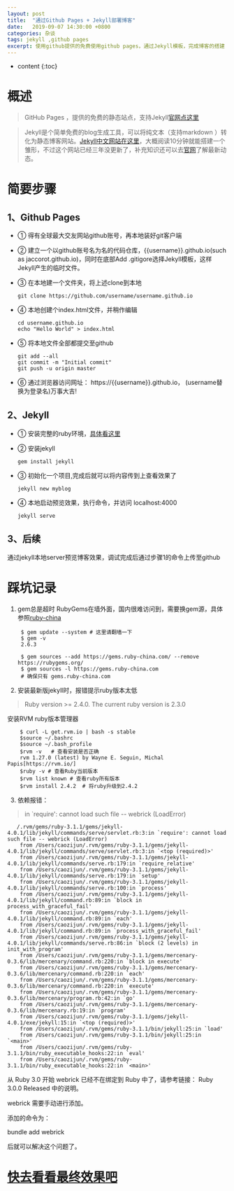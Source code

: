 ```yaml
---
layout: post
title:  "通过Github Pages + Jekyll部署博客"
date:   2019-09-07 14:30:00 +0800
categories: 杂谈
tags: jekyll ,github pages
excerpt: 使用github提供的免费使用github pages，通过Jekyll模板，完成博客的搭建
---
```

* content
{:toc}

# 概述
>  GitHub Pages ，提供的免费的静态站点，支持Jekyll[官网点这里](https://pages.github.com/)

> Jekyll是个简单免费的blog生成工具，可以将纯文本（支持markdown
> ）转化为静态博客网站。[Jekyll中文网站在这里](http://jekyllcn.com/)，大概阅读10分钟就能搭建一个雏形，不过这个网站已经三年没更新了，补充知识还可以去[官网](https://jekyllrb.com/)了解最新动态。



# 简要步骤
## 1、Github Pages

* ① 得有全球最大交友网站github账号，再本地装好git客户端

* ② 建立一个以github账号名为名的代码仓库，\{\{username\}\}.github.io(such as jaccorot.github.io)，同时在底部Add .gitigore选择Jekyll模板，这样Jekyll产生的临时文件。

* ③ 在本地建一个文件夹，将上述clone到本地

      git clone https://github.com/username/username.github.io

* ④ 本地创建个index.html文件，并稍作编辑

      cd username.github.io
      echo "Hello World" > index.html

* ⑤ 将本地文件全部都提交至github

      git add --all
      git commit -m "Initial commit"
      git push -u origin master

* ⑥ 通过浏览器访问网址： https://\{\{username\}\}.github.io， (username替换为登录名)万事大吉!

## 2、Jekyll
* ① 安装完整的ruby环境，[具体看这里](https://jekyllrb.com/docs/installation/)
* ② 安装jekyll

      gem install jekyll
* ③ 初始化一个项目,完成后就可以将内容传到上查看效果了

      jekyll new myblog

* ④ 本地启动预览效果，执行命令，并访问  localhost:4000
     
      jekyll serve 

## 3、后续
通过jekyll本地server预览博客效果，调试完成后通过步骤1的命令上传至github

# 踩坑记录
1. gem总是超时
RubyGems在墙外面，国内很难访问到，需要换gem源，具体参照[ruby-china](https://gems.ruby-china.com/)
    
        $ gem update --system # 这里请翻墙一下
        $ gem -v
        2.6.3

        $ gem sources --add https://gems.ruby-china.com/ --remove https://rubygems.org/
        $ gem sources -l https://gems.ruby-china.com
        # 确保只有 gems.ruby-china.com

2. 安装最新版jekyll时，报错提示ruby版本太低   
>  Ruby version >= 2.4.0. The current ruby version is 2.3.0

安装RVM ruby版本管理器

        $ curl -L get.rvm.io | bash -s stable
        $source ~/.bashrc
        $source ~/.bash_profile 
        $rvm -v   # 查看安装是否正确
        rvm 1.27.0 (latest) by Wayne E. Seguin, Michal Papis[https://rvm.io/]
        $ruby -v # 查看Ruby当前版本
        $rvm list known # 查看ruby所有版本
        $rvm install 2.4.2  # 将ruby升级到2.4.2

3. 依赖报错：
> in `require': cannot load such file -- webrick (LoadError)

       /.rvm/gems/ruby-3.1.1/gems/jekyll-4.0.1/lib/jekyll/commands/serve/servlet.rb:3:in `require': cannot load such file -- webrick (LoadError)
        from /Users/caozijun/.rvm/gems/ruby-3.1.1/gems/jekyll-4.0.1/lib/jekyll/commands/serve/servlet.rb:3:in `<top (required)>'
        from /Users/caozijun/.rvm/gems/ruby-3.1.1/gems/jekyll-4.0.1/lib/jekyll/commands/serve.rb:179:in `require_relative'
        from /Users/caozijun/.rvm/gems/ruby-3.1.1/gems/jekyll-4.0.1/lib/jekyll/commands/serve.rb:179:in `setup'
        from /Users/caozijun/.rvm/gems/ruby-3.1.1/gems/jekyll-4.0.1/lib/jekyll/commands/serve.rb:100:in `process'
        from /Users/caozijun/.rvm/gems/ruby-3.1.1/gems/jekyll-4.0.1/lib/jekyll/command.rb:89:in `block in process_with_graceful_fail'
        from /Users/caozijun/.rvm/gems/ruby-3.1.1/gems/jekyll-4.0.1/lib/jekyll/command.rb:89:in `each'
        from /Users/caozijun/.rvm/gems/ruby-3.1.1/gems/jekyll-4.0.1/lib/jekyll/command.rb:89:in `process_with_graceful_fail'
        from /Users/caozijun/.rvm/gems/ruby-3.1.1/gems/jekyll-4.0.1/lib/jekyll/commands/serve.rb:86:in `block (2 levels) in init_with_program'
        from /Users/caozijun/.rvm/gems/ruby-3.1.1/gems/mercenary-0.3.6/lib/mercenary/command.rb:220:in `block in execute'
        from /Users/caozijun/.rvm/gems/ruby-3.1.1/gems/mercenary-0.3.6/lib/mercenary/command.rb:220:in `each'
        from /Users/caozijun/.rvm/gems/ruby-3.1.1/gems/mercenary-0.3.6/lib/mercenary/command.rb:220:in `execute'
        from /Users/caozijun/.rvm/gems/ruby-3.1.1/gems/mercenary-0.3.6/lib/mercenary/program.rb:42:in `go'
        from /Users/caozijun/.rvm/gems/ruby-3.1.1/gems/mercenary-0.3.6/lib/mercenary.rb:19:in `program'
        from /Users/caozijun/.rvm/gems/ruby-3.1.1/gems/jekyll-4.0.1/exe/jekyll:15:in `<top (required)>'
        from /Users/caozijun/.rvm/gems/ruby-3.1.1/bin/jekyll:25:in `load'
        from /Users/caozijun/.rvm/gems/ruby-3.1.1/bin/jekyll:25:in `<main>'
        from /Users/caozijun/.rvm/gems/ruby-3.1.1/bin/ruby_executable_hooks:22:in `eval'
        from /Users/caozijun/.rvm/gems/ruby-3.1.1/bin/ruby_executable_hooks:22:in `<main>'

从 Ruby 3.0 开始 webrick 已经不在绑定到 Ruby 中了，请参考链接： Ruby 3.0.0 Released 中的说明。

webrick 需要手动进行添加。

添加的命令为：

 bundle add webrick

后就可以解决这个问题了。

# [快去看看最终效果吧](http://jaccorot.github.io)